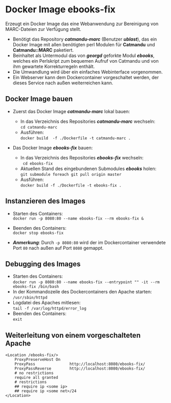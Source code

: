 # Docker Image ebooks-fix
Erzeugt ein Docker Image das eine Webanwendung zur Bereinigung von MARC-Dateien zur Verfügung stellt.

* Benötigt das Repository ___catmandu-marc___ (Benutzer ___ublast___), das ein Docker Image mit allen benötigten perl Modulen für __Catmandu__ und __Catmandu::MARC__ paketiert.
* Beinhaltet als Untermodul das von ___georgd___ geforkte Modul ___ebooks___, welches ein Perlskript zum bequemen Aufruf von Catmandu und von ihm gewartete Korrekturregeln enthält.
* Die Umwandlung wird über ein einfaches Webinterface vorgenommen.
* Ein Webserver kann dem Dockercontainer vorgeschaltet werden, der dieses Service nach außen weiterreichen kann.

## Docker Image bauen
* Zuerst das Docker Image ___catmandu-marc___ lokal bauen:
  * In das Verzeichnis des Repositories ___catmandu-marc___ wechseln:  
    `cd catmandu-marc`
  * Ausführen:  
    `docker build  -f ./Dockerfile -t catmandu-marc .`

* Das Docker Image ___ebooks-fix___ bauen:
  * In das Verzeichnis des Repositories ___ebooks-fix___ wechseln:  
    ` cd ebooks-fix`
  * Aktuellen Stand des eingebundenen Submodules ___ebooks___ holen:  
    `git submodule foreach git pull origin master`
  * Ausführen:  
    `docker build -f ./Dockerfile -t ebooks-fix .`

## Instanzieren des Images
* Starten des Containers:  
  `docker run -p 8080:80 --name ebooks-fix --rm ebooks-fix &`
* Beenden des Containers:  
  `docker stop ebooks-fix`

* ___Anmerkung___: Durch `-p 8080:80` wird der im Dockercontainer verwendete Port `80` nach außen auf Port `8080` gemappt.

## Debugging des Images
* Starten des Containers:  
  `docker run -p 8080:80 --name ebooks-fix --entrypoint "" -it --rm ebooks-fix /bin/bash`
* In der Kommandozeile des Dockercontainers den Apache starten:  
  `/usr/sbin/httpd`
* Logdatei des Apaches mitlesen:  
  `tail -f /var/log/httpd/error_log`
* Beenden des Containers:  
  `exit`

## Weiterleitung von einem vorgeschalteten Apache

```
<Location /ebooks-fix/>
    ProxyPreserveHost On
    ProxyPass               http://localhost:8080/ebooks-fix/
    ProxyPassReverse        http://localhost:8080/ebooks-fix/
    # no restrictions
    require all granted
    # restrictions
    ## require ip <some ip>
    ## require ip <some net>/24
</Location>
```

